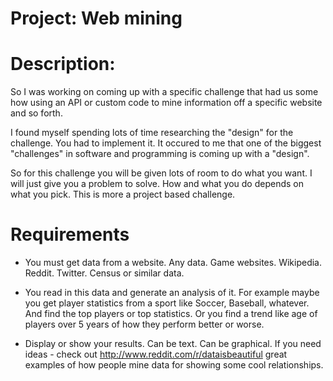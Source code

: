 # Project: Web mining
<div class="md"><h1>Description:</h1>
<p>So I was working on coming up with a specific challenge that had us some how using an API or custom code to mine information off a specific website and so forth.</p>
<p>I found myself spending lots of time researching the "design" for the challenge. You had to implement it. It occured to me that one of the biggest "challenges" in software and programming is coming up with a "design".</p>
<p>So for this challenge you will be given lots of room to do what you want. I will just give you a problem to solve. How and what you do depends on what you pick. This is more a project based challenge.</p>
<h1>Requirements</h1>
<ul>
<li><p>You must get data from a website. Any data. Game websites. Wikipedia. Reddit. Twitter. Census or similar data.</p></li>
<li><p>You read in this data and generate an analysis of it. For example maybe you get player statistics from a sport like Soccer, Baseball, whatever. And find the top players or top statistics. Or you find a trend like age of players over 5 years of how they perform better or worse.</p></li>
<li><p>Display or show your results. Can be text. Can be graphical. If you need ideas - check out <a href="http://www.reddit.com/r/dataisbeautiful">http://www.reddit.com/r/dataisbeautiful</a> great examples of how people mine data for showing some cool relationships.</p></li>
</ul>
</div>
